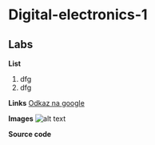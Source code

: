 # Digital-electronics-1

## Labs

**List**
1. dfg
2. dfg

**Links**
[Odkaz na google](https://www.google.com "Google's Homepage")

**Images**
![alt text](https://www.popsockets.com/dw/image/v2/BDFW_PRD/on/demandware.static/-/Sites-popsockets-master-catalog/default/dw829cd078/images/hi-res/Pusheen-Ramen-Gloss_01_Top-View.png?sw=800&sh=800 "Pusheen")

**Source code**

```vhdl

```
